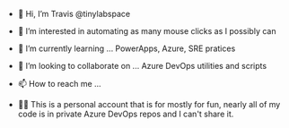 - 👋 Hi, I’m Travis @tinylabspace
- 👀 I’m interested in automating as many mouse clicks as I possibly can
- 🌱 I’m currently learning ... PowerApps, Azure, SRE pratices
- 💞️ I’m looking to collaborate on ... Azure DevOps utilities and scripts
- 📫 How to reach me ... 

- 👨‍💻 This is a personal account that is for mostly for fun, nearly all of my code is in private Azure DevOps repos and I can't share it.

<!---
tinylabspace/tinylabspace is a ✨ special ✨ repository because its `README.md` (this file) appears on your GitHub profile.
You can click the Preview link to take a look at your changes.
--->
